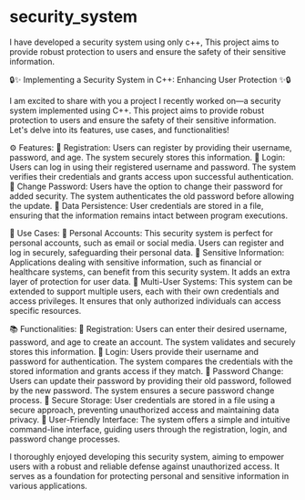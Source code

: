 # security_system
I have developed a security system using only c++, This project aims to provide robust protection to users and ensure the safety of their sensitive information.


🔒✨ Implementing a Security System in C++: Enhancing User Protection ✨🔒

I am excited to share with you a project I recently worked on—a security system implemented using C++. This project aims to provide robust protection to users and ensure the safety of their sensitive information. Let's delve into its features, use cases, and functionalities!

⚙ Features:
⿡ Registration: Users can register by providing their username, password, and age. The system securely stores this information.
⿢ Login: Users can log in using their registered username and password. The system verifies their credentials and grants access upon successful authentication.
⿣ Change Password: Users have the option to change their password for added security. The system authenticates the old password before allowing the update.
⿤ Data Persistence: User credentials are stored in a file, ensuring that the information remains intact between program executions.

🔐 Use Cases:
⿡ Personal Accounts: This security system is perfect for personal accounts, such as email or social media. Users can register and log in securely, safeguarding their personal data.
⿢ Sensitive Information: Applications dealing with sensitive information, such as financial or healthcare systems, can benefit from this security system. It adds an extra layer of protection for user data.
⿣ Multi-User Systems: This system can be extended to support multiple users, each with their own credentials and access privileges. It ensures that only authorized individuals can access specific resources.

📚 Functionalities:
⿡ Registration: Users can enter their desired username, password, and age to create an account. The system validates and securely stores this information.
⿢ Login: Users provide their username and password for authentication. The system compares the credentials with the stored information and grants access if they match.
⿣ Password Change: Users can update their password by providing their old password, followed by the new password. The system ensures a secure password change process.
⿤ Secure Storage: User credentials are stored in a file using a secure approach, preventing unauthorized access and maintaining data privacy.
⿥ User-Friendly Interface: The system offers a simple and intuitive command-line interface, guiding users through the registration, login, and password change processes.

I thoroughly enjoyed developing this security system, aiming to empower users with a robust and reliable defense against unauthorized access. It serves as a foundation for protecting personal and sensitive information in various applications.
